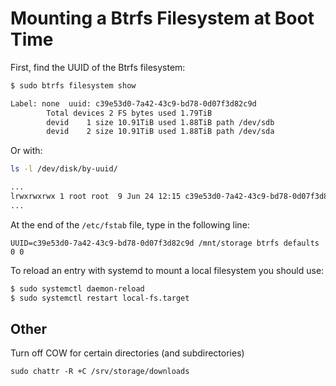 # Mounting a Btrfs Filesystem at Boot Time

First, find the UUID of the Btrfs filesystem:

```bash
$ sudo btrfs filesystem show
```

```bash
Label: none  uuid: c39e53d0-7a42-43c9-bd78-0d07f3d82c9d
        Total devices 2 FS bytes used 1.79TiB
        devid    1 size 10.91TiB used 1.88TiB path /dev/sdb
        devid    2 size 10.91TiB used 1.88TiB path /dev/sda
```

Or with:

```bash
ls -l /dev/disk/by-uuid/
```

```bash
...
lrwxrwxrwx 1 root root  9 Jun 24 12:15 c39e53d0-7a42-43c9-bd78-0d07f3d82c9d -> ../../sdb
...
```

At the end of the `/etc/fstab` file, type in the following line:

```
UUID=c39e53d0-7a42-43c9-bd78-0d07f3d82c9d /mnt/storage btrfs defaults 0 0
```

To reload an entry with systemd to mount a local filesystem you should use:

```bash
$ sudo systemctl daemon-reload
$ sudo systemctl restart local-fs.target
```

## Other

Turn off COW for certain directories (and subdirectories)

`sudo chattr -R +C /srv/storage/downloads`
